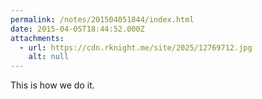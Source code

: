 ```yaml
---
permalink: /notes/201504051844/index.html
date: 2015-04-05T18:44:52.000Z
attachments:
  - url: https://cdn.rknight.me/site/2025/12769712.jpg
    alt: null
---
```


This is how we do it.
